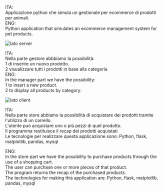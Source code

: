 ITA:<br>
Applicazione python che simula un gestionale per ecommerce di prodotti per animali.<br>
ENG:<br>
Python application that simulates an ecommerce management system for pet products.

![lato server](https://github.com/user-attachments/assets/4fbfbf5b-f5dc-4e62-9786-5ece057aa9d3)

ITA:<br>
Nella parte gestore abbbiamo la possibilità:<br>
1 di inserire un nuovo prodotto.<br>
2 visualizzare tutti i prodotti in base alla categoria<br>
ENG:<br>
In the manager part we have the possibility:<br>
1 to insert a new product.<br>
2 to display all products by category.

![lato client](https://github.com/user-attachments/assets/38300c71-fe0a-493e-9713-f7cd76bf3770)

ITA:<br>
Nella parte store abbiamo la possibilità di acquistare dei prodotti tramite l'utilizzo di un carrello.<br> 
L'utente può acquistare uno o più pezzi di quel prodotto.<br>
Il programma restituisce il recap dei prodotti acquistati<br>
Le tecnologie per realizzare questa applicazione sono: Python, flask, matplotlib, pandas, mysql

ENG:<br>
In the store part we have the possibility to purchase products through the use of a shopping cart.<br>
The user can purchase one or more pieces of that product.<br>
The program returns the recap of the purchased products.<br>
The technologies for making this application are: Python, flask, matplotlib, pandas, mysql

